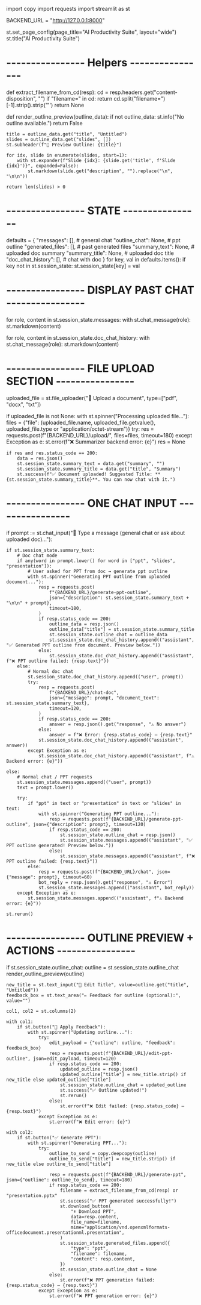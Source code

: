 import copy
import requests
import streamlit as st

BACKEND_URL = "http://127.0.0.1:8000"

st.set_page_config(page_title="AI Productivity Suite", layout="wide")
st.title("AI Productivity Suite")

# ---------------- Helpers ----------------
def extract_filename_from_cd(resp):
    cd = resp.headers.get("content-disposition", "")
    if "filename=" in cd:
        return cd.split("filename=")[-1].strip().strip('"')
    return None

def render_outline_preview(outline_data):
    if not outline_data:
        st.info("No outline available.")
        return False

    title = outline_data.get("title", "Untitled")
    slides = outline_data.get("slides", [])
    st.subheader(f"📝 Preview Outline: {title}")

    for idx, slide in enumerate(slides, start=1):
        with st.expander(f"Slide {idx}: {slide.get('title', f'Slide {idx}')}", expanded=False):
            st.markdown(slide.get("description", "").replace("\n", "\n\n"))

    return len(slides) > 0


# ---------------- STATE ----------------
defaults = {
    "messages": [],            # general chat
    "outline_chat": None,      # ppt outline
    "generated_files": [],     # past generated files
    "summary_text": None,      # uploaded doc summary
    "summary_title": None,     # uploaded doc title
    "doc_chat_history": [],    # chat with doc
}
for key, val in defaults.items():
    if key not in st.session_state:
        st.session_state[key] = val


# ---------------- DISPLAY PAST CHAT ----------------
for role, content in st.session_state.messages:
    with st.chat_message(role):
        st.markdown(content)

for role, content in st.session_state.doc_chat_history:
    with st.chat_message(role):
        st.markdown(content)


# ---------------- FILE UPLOAD SECTION ----------------
uploaded_file = st.file_uploader("📂 Upload a document", type=["pdf", "docx", "txt"])

if uploaded_file is not None:
    with st.spinner("Processing uploaded file..."):
        files = {"file": (uploaded_file.name, uploaded_file.getvalue(), uploaded_file.type or "application/octet-stream")}
        try:
            res = requests.post(f"{BACKEND_URL}/upload/", files=files, timeout=180)
        except Exception as e:
            st.error(f"❌ Summarizer backend error: {e}")
            res = None

    if res and res.status_code == 200:
        data = res.json()
        st.session_state.summary_text = data.get("summary", "")
        st.session_state.summary_title = data.get("title", "Summary")
        st.success(f"✅ Document uploaded! Suggested Title: **{st.session_state.summary_title}**. You can now chat with it.")


# ---------------- ONE CHAT INPUT ----------------
if prompt := st.chat_input("💬 Type a message (general chat or ask about uploaded doc)..."):

    if st.session_state.summary_text:  
        # Doc chat mode
        if any(word in prompt.lower() for word in ["ppt", "slides", "presentation"]):
            # User asked for PPT from doc → generate ppt outline
            with st.spinner("Generating PPT outline from uploaded document..."):
                resp = requests.post(
                    f"{BACKEND_URL}/generate-ppt-outline",
                    json={"description": st.session_state.summary_text + "\n\n" + prompt},
                    timeout=180,
                )
                if resp.status_code == 200:
                    outline_data = resp.json()
                    outline_data["title"] = st.session_state.summary_title
                    st.session_state.outline_chat = outline_data
                    st.session_state.doc_chat_history.append(("assistant", "✅ Generated PPT outline from document. Preview below."))
                else:
                    st.session_state.doc_chat_history.append(("assistant", f"❌ PPT outline failed: {resp.text}"))
        else:
            # Normal doc chat
            st.session_state.doc_chat_history.append(("user", prompt))
            try:
                resp = requests.post(
                    f"{BACKEND_URL}/chat-doc",
                    json={"message": prompt, "document_text": st.session_state.summary_text},
                    timeout=120,
                )
                if resp.status_code == 200:
                    answer = resp.json().get("response", "⚠️ No answer")
                else:
                    answer = f"❌ Error: {resp.status_code} — {resp.text}"
                st.session_state.doc_chat_history.append(("assistant", answer))
            except Exception as e:
                st.session_state.doc_chat_history.append(("assistant", f"⚠️ Backend error: {e}"))

    else:  
        # Normal chat / PPT requests
        st.session_state.messages.append(("user", prompt))
        text = prompt.lower()

        try:
            if "ppt" in text or "presentation" in text or "slides" in text:
                with st.spinner("Generating PPT outline..."):
                    resp = requests.post(f"{BACKEND_URL}/generate-ppt-outline", json={"description": prompt}, timeout=120)
                    if resp.status_code == 200:
                        st.session_state.outline_chat = resp.json()
                        st.session_state.messages.append(("assistant", "✅ PPT outline generated! Preview below."))
                    else:
                        st.session_state.messages.append(("assistant", f"❌ PPT outline failed: {resp.text}"))
            else:
                resp = requests.post(f"{BACKEND_URL}/chat", json={"message": prompt}, timeout=60)
                bot_reply = resp.json().get("response", "⚠️ Error")
                st.session_state.messages.append(("assistant", bot_reply))
        except Exception as e:
            st.session_state.messages.append(("assistant", f"⚠️ Backend error: {e}"))

    st.rerun()


# ---------------- OUTLINE PREVIEW + ACTIONS ----------------
if st.session_state.outline_chat:
    outline = st.session_state.outline_chat
    render_outline_preview(outline)

    new_title = st.text_input("📌 Edit Title", value=outline.get("title", "Untitled"))
    feedback_box = st.text_area("✏️ Feedback for outline (optional):", value="")

    col1, col2 = st.columns(2)

    with col1:
        if st.button("🔄 Apply Feedback"):
            with st.spinner("Updating outline..."):
                try:
                    edit_payload = {"outline": outline, "feedback": feedback_box}
                    resp = requests.post(f"{BACKEND_URL}/edit-ppt-outline", json=edit_payload, timeout=120)
                    if resp.status_code == 200:
                        updated_outline = resp.json()
                        updated_outline["title"] = new_title.strip() if new_title else updated_outline["title"]
                        st.session_state.outline_chat = updated_outline
                        st.success("✅ Outline updated!")
                        st.rerun()
                    else:
                        st.error(f"❌ Edit failed: {resp.status_code} — {resp.text}")
                except Exception as e:
                    st.error(f"❌ Edit error: {e}")

    with col2:
        if st.button("✅ Generate PPT"):
            with st.spinner("Generating PPT..."):
                try:
                    outline_to_send = copy.deepcopy(outline)
                    outline_to_send["title"] = new_title.strip() if new_title else outline_to_send["title"]

                    resp = requests.post(f"{BACKEND_URL}/generate-ppt", json={"outline": outline_to_send}, timeout=180)
                    if resp.status_code == 200:
                        filename = extract_filename_from_cd(resp) or "presentation.pptx"
                        st.success("✅ PPT generated successfully!")
                        st.download_button(
                            "⬇️ Download PPT",
                            data=resp.content,
                            file_name=filename,
                            mime="application/vnd.openxmlformats-officedocument.presentationml.presentation",
                        )
                        st.session_state.generated_files.append({
                            "type": "ppt",
                            "filename": filename,
                            "content": resp.content,
                        })
                        st.session_state.outline_chat = None
                    else:
                        st.error(f"❌ PPT generation failed: {resp.status_code} — {resp.text}")
                except Exception as e:
                    st.error(f"❌ PPT generation error: {e}")
